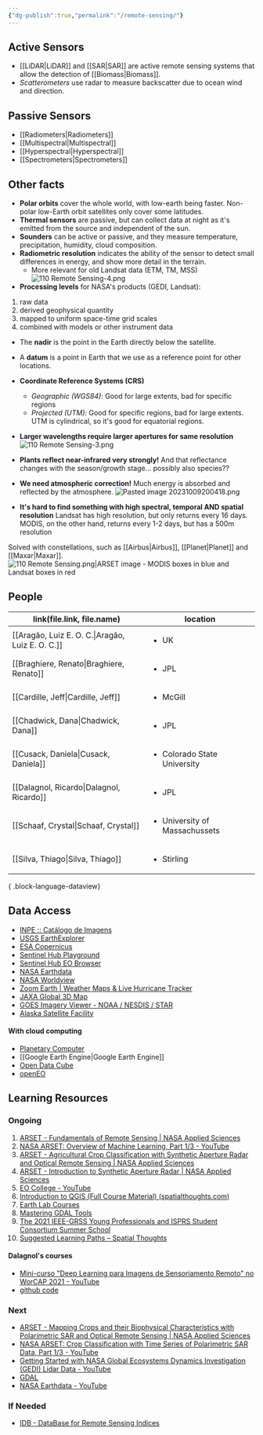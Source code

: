```yaml
---
{"dg-publish":true,"permalink":"/remote-sensing/"}
---
```


## Active Sensors
- [[LiDAR\|LiDAR]] and [[SAR\|SAR]] are active remote sensing systems that allow the detection of [[Biomass\|Biomass]].
- *Scatterometers* use radar to measure backscatter due to ocean wind and direction.

## Passive Sensors
- [[Radiometers\|Radiometers]]
- [[Multispectral\|Multispectral]]
- [[Hyperspectral\|Hyperspectral]]
- [[Spectrometers\|Spectrometers]]

## Other facts
- **Polar orbits** cover the whole world, with low-earth being faster. Non-polar low-Earth orbit satellites only cover some latitudes.
- **Thermal sensors** are passive, but can collect data at night as it's emitted from the source and independent of the sun.
- **Sounders** can be active or passive, and they measure temperature, precipitation, humidity, cloud composition.
- **Radiometric resolution** indicates the ability of the sensor to detect small differences in energy, and show more detail in the terrain.
	- More relevant for old Landsat data (ETM, TM, MSS)
![110 Remote Sensing-4.png](/img/user/Files/110%20Remote%20Sensing-4.png)
- **Processing levels** for NASA's products (GEDI, Landsat):
1. raw data
2. derived geophysical quantity
3. mapped to uniform space-time grid scales
4. combined with models or other instrument data

- The **nadir** is the point in the Earth directly below the satellite.

- A **datum** is a point in Earth that we use as a reference point for other locations.

- **Coordinate Reference Systems (CRS)**
	- *Geographic (WGS84)*: Good for large extents, bad for specific regions
	- *Projected (UTM)*: Good for specific regions, bad for large extents. UTM is cylindrical, so it's good for equatorial regions.
- **Larger wavelengths require larger apertures for same resolution**
	![110 Remote Sensing-3.png](/img/user/Files/110%20Remote%20Sensing-3.png)
- **Plants reflect near-infrared very strongly!**
		And that reflectance changes with the season/growth stage... possibly also species??
- **We need atmospheric correction!**
		Much energy is absorbed and reflected by the atmosphere. 
![Pasted image 20231009200418.png](/img/user/Files/Pasted%20image%2020231009200418.png)

- **It's hard to find something with high spectral, temporal AND spatial resolution**
		Landsat has high resolution, but only returns every 16 days. MODIS, on the other hand, returns every 1-2 days, but has a 500m resolution

Solved with constellations, such as [[Airbus\|Airbus]], [[Planet\|Planet]] and [[Maxar\|Maxar]].
![110 Remote Sensing.png|ARSET image - MODIS boxes in blue and Landsat boxes in red](/img/user/Files/110%20Remote%20Sensing.png)





## People
| link(file.link, file.name)                          | location                                      |
| --------------------------------------------------- | --------------------------------------------- |
| [[Aragão, Luiz E. O. C.\|Aragão, Luiz E. O. C.]] | <ul><li>UK</li></ul>                          |
| [[Braghiere, Renato\|Braghiere, Renato]]         | <ul><li>JPL</li></ul>                         |
| [[Cardille, Jeff\|Cardille, Jeff]]               | <ul><li>McGill</li></ul>                      |
| [[Chadwick, Dana\|Chadwick, Dana]]               | <ul><li>JPL</li></ul>                         |
| [[Cusack, Daniela\|Cusack, Daniela]]             | <ul><li>Colorado State University</li></ul>   |
| [[Dalagnol, Ricardo\|Dalagnol, Ricardo]]         | <ul><li>JPL</li></ul>                         |
| [[Schaaf, Crystal\|Schaaf, Crystal]]             | <ul><li>University of Massachussets</li></ul> |
| [[Silva, Thiago\|Silva, Thiago]]                 | <ul><li>Stirling</li></ul>                    |

{ .block-language-dataview}

## Data Access
- [INPE :: Catálogo de Imagens](http://www.dgi.inpe.br/catalogo/explore)
- [USGS EarthExplorer](https://earthexplorer.usgs.gov/)
- [ESA Copernicus](https://dataspace.copernicus.eu/)
- [Sentinel Hub Playground](https://apps.sentinel-hub.com/sentinel-playground/?source=S2L2A&lat=40.4&lng=-3.730000000000018&zoom=12&preset=1_TRUE_COLOR&layers=B01,B02,B03&maxcc=20&gain=1.0&gamma=1.0&time=2023-04-01%7C2023-10-09&atmFilter=&showDates=false)
- [Sentinel Hub EO Browser](https://apps.sentinel-hub.com/eo-browser/)
- [NASA Earthdata](https://search.earthdata.nasa.gov/search)
- [NASA Worldview](https://worldview.earthdata.nasa.gov/)
- [Zoom Earth | Weather Maps & Live Hurricane Tracker](https://zoom.earth/maps/satellite/#view=18.1,-87.5,4z)
- [JAXA Global 3D Map](https://www.eorc.jaxa.jp/ALOS/en/dataset/aw3d_e.htm)
- [GOES Imagery Viewer - NOAA / NESDIS / STAR](https://www.star.nesdis.noaa.gov/goes/index.php)
- [Alaska Satellite Facility](https://asf.alaska.edu/)
#### With cloud computing
- [Planetary Computer](https://planetarycomputer.microsoft.com/catalog)
- [[Google Earth Engine\|Google Earth Engine]]
- [Open Data Cube](https://www.opendatacube.org/get-started)
- [openEO](https://openeo.org/)
## Learning Resources

### Ongoing
1. [ARSET - Fundamentals of Remote Sensing | NASA Applied Sciences](https://appliedsciences.nasa.gov/get-involved/training/english/arset-fundamentals-remote-sensing)
2. [NASA ARSET: Overview of Machine Learning, Part 1/3 - YouTube](https://www.youtube.com/watch?v=U-uJGnhD-zg&list=PLiuUQ9asub3QSgIPLo_RdmRd38EEkUzC6)
3. [ARSET - Agricultural Crop Classification with Synthetic Aperture Radar and Optical Remote Sensing | NASA Applied Sciences](https://appliedsciences.nasa.gov/get-involved/training/english/arset-agricultural-crop-classification-synthetic-aperture-radar-and)
4. [ARSET - Introduction to Synthetic Aperture Radar | NASA Applied Sciences](https://appliedsciences.nasa.gov/get-involved/training/english/arset-introduction-synthetic-aperture-radar)
5. [EO College - YouTube](https://www.youtube.com/@EOCollege)
6. [Introduction to QGIS (Full Course Material) (spatialthoughts.com)](https://courses.spatialthoughts.com/introduction-to-qgis.html#get-the-data-package)
7. [Earth Lab Courses](https://www.earthdatascience.org/)
8. [Mastering GDAL Tools](https://courses.spatialthoughts.com/gdal-tools.html#introduction)
9. [The 2021 IEEE-GRSS Young Professionals and ISPRS Student Consortium Summer School](https://www.youtube.com/playlist?list=PLuJe0PwLUHm1tXS_1diKA9MhFzB1-5nxH)
10. [Suggested Learning Paths – Spatial Thoughts](https://spatialthoughts.com/learning-paths/)
#### Dalagnol's courses
- [Mini-curso "Deep Learning para Imagens de Sensoriamento Remoto" no WorCAP 2021 - YouTube](https://www.youtube.com/watch?v=foRhRg6VaCQ)
- [github code](https://github.com/ricds/DL_RS_GEE)

### Next
- [ARSET - Mapping Crops and their Biophysical Characteristics with Polarimetric SAR and Optical Remote Sensing | NASA Applied Sciences](https://appliedsciences.nasa.gov/get-involved/training/english/arset-mapping-crops-and-their-biophysical-characteristics)
- [NASA ARSET: Crop Classification with Time Series of Polarimetric SAR Data, Part 1/3 - YouTube](https://www.youtube.com/watch?v=QP4VPaBovBk&list=PLiuUQ9asub3Si5Ke17_uwzs1uwZqTQbWR)
- [Getting Started with NASA Global Ecosystems Dynamics Investigation (GEDI) Lidar Data - YouTube](https://www.youtube.com/watch?app=desktop&v=UlrCC1Xp-wk)
- [GDAL](https://gdal.org/programs/index.html#raster-programs)
- [NASA Earthdata - YouTube](https://www.youtube.com/@NASAEarthdata)

### If Needed
- [IDB - DataBase for Remote Sensing Indices](https://www.indexdatabase.de/)
